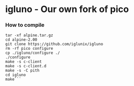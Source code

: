 # igluno - Our own fork of pico
### How to compile
```wget http://ftp.swin.edu.au/alpine/alpine.tar.gz
tar -xf alpine.tar.gz
cd alpine-2.00
git clone https://github.com/iglunix/igluno
rm -rf pico configure
cp ./igluno/configure ./
./configure
make -s c-client
make -s c-client.d
make -s -C pith
cd igluno
make```
